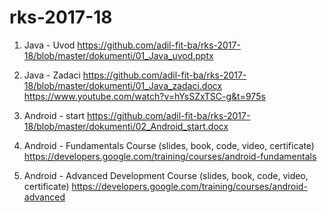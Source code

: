 # rks-2017-18

1. Java - Uvod
https://github.com/adil-fit-ba/rks-2017-18/blob/master/dokumenti/01_Java_uvod.pptx

1. Java - Zadaci
https://github.com/adil-fit-ba/rks-2017-18/blob/master/dokumenti/01_Java_zadaci.docx
https://www.youtube.com/watch?v=hYsSZxTSC-g&t=975s


2. Android - start
https://github.com/adil-fit-ba/rks-2017-18/blob/master/dokumenti/02_Android_start.docx

3. Android - Fundamentals Course (slides, book, code, video, certificate)
https://developers.google.com/training/courses/android-fundamentals

4. Android - Advanced Development Course (slides, book, code, video, certificate)
https://developers.google.com/training/courses/android-advanced

